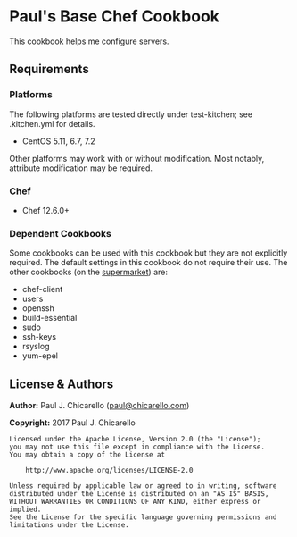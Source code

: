 # Paul's Base Chef Cookbook

This cookbook helps me configure servers.

## Requirements
### Platforms
The following platforms are tested directly under test-kitchen; see .kitchen.yml for details.
- CentOS 5.11, 6.7, 7.2

Other platforms may work with or without modification. Most notably, attribute modification may be required.

### Chef
- Chef 12.6.0+

### Dependent Cookbooks
Some cookbooks can be used with this cookbook but they are not explicitly required. The default settings in this cookbook do not require their use. The other cookbooks (on the [supermarket](https://supermarket.chef.io/)) are:
- chef-client
- users
- openssh
- build-essential
- sudo
- ssh-keys
- rsyslog
- yum-epel

## License & Authors

**Author:** Paul J. Chicarello ([paul@chicarello.com](mailto:paul@chicarello.com))

**Copyright:** 2017 Paul J. Chicarello

```
Licensed under the Apache License, Version 2.0 (the "License");
you may not use this file except in compliance with the License.
You may obtain a copy of the License at

    http://www.apache.org/licenses/LICENSE-2.0

Unless required by applicable law or agreed to in writing, software
distributed under the License is distributed on an "AS IS" BASIS,
WITHOUT WARRANTIES OR CONDITIONS OF ANY KIND, either express or implied.
See the License for the specific language governing permissions and
limitations under the License.
